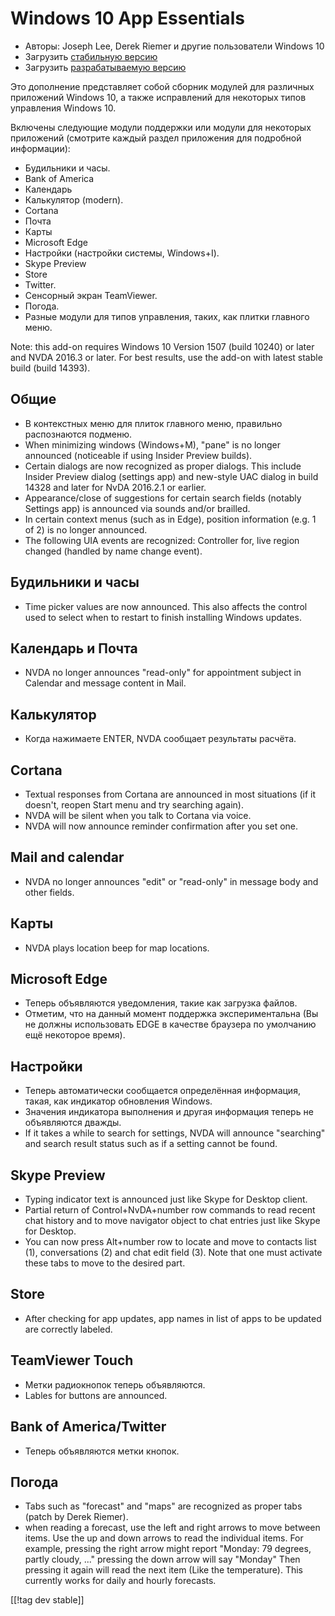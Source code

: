 # Windows 10 App Essentials #

* Авторы: Joseph Lee, Derek Riemer и другие пользователи Windows 10
* Загрузить [стабильную версию][1]
* Загрузить [разрабатываемую версию][2]

Это дополнение представляет собой сборник модулей для различных приложений
Windows 10, а также исправлений для некоторых типов управления Windows 10.

Включены следующие модули поддержки или модули для некоторых приложений
(смотрите каждый раздел приложения для подробной информации):

* Будильники и часы.
* Bank of America
* Календарь
* Калькулятор (modern).
* Cortana
* Почта
* Карты
* Microsoft Edge
* Настройки (настройки системы, Windows+I).
* Skype Preview
* Store
* Twitter.
* Сенсорный экран TeamViewer.
* Погода.
* Разные модули для типов управления, таких, как плитки главного меню.

Note: this add-on requires Windows 10 Version 1507 (build 10240) or later
and NVDA 2016.3 or later. For best results, use the add-on with latest
stable build (build 14393).

## Общие

* В контекстных меню для плиток главного меню, правильно распознаются
  подменю.
* When minimizing windows (Windows+M), "pane" is no longer announced
  (noticeable if using Insider Preview builds).
* Certain dialogs are now recognized as proper dialogs. This include Insider
  Preview dialog (settings app) and new-style UAC dialog in build 14328 and
  later for NvDA 2016.2.1 or earlier.
* Appearance/close of suggestions for certain search fields (notably
  Settings app) is announced via sounds and/or brailled.
* In certain context menus (such as in Edge), position information (e.g. 1
  of 2) is no longer announced.
* The following UIA events are recognized: Controller for, live region
  changed (handled by name change event).

## Будильники и часы

* Time picker values are now announced. This also affects the control used
  to select when to restart to finish installing Windows updates.

## Календарь и Почта

* NVDA no longer announces "read-only" for appointment subject in Calendar
  and message content in Mail.

## Калькулятор

* Когда нажимаете ENTER, NVDA сообщает результаты расчёта.

## Cortana

* Textual responses from Cortana are announced in most situations (if it
  doesn't, reopen Start menu and try searching again).
* NVDA will be silent when you talk to Cortana via voice.
* NVDA will now announce reminder confirmation after you set one.

## Mail and calendar

* NVDA no longer announces "edit" or "read-only" in message body and other
  fields.

## Карты

* NVDA plays location beep for map locations.

## Microsoft Edge

* Теперь объявляются уведомления, такие как загрузка файлов.
* Отметим, что на данный момент поддержка экспериментальна (Вы не должны
  использовать EDGE в качестве браузера по умолчанию ещё некоторое время).

## Настройки

* Теперь автоматически сообщается определённая информация, такая, как
  индикатор обновления Windows.
* Значения индикатора выполнения и другая информация теперь не объявляются
  дважды.
* If it takes a while to search for settings, NVDA will announce "searching"
  and search result status such as if a setting cannot be found.

## Skype Preview

* Typing indicator text is announced just like Skype for Desktop client.
* Partial return of Control+NvDA+number row commands to read recent chat
  history and to move navigator object to chat entries just like Skype for
  Desktop.
* You can now press Alt+number row to locate and move to contacts list (1),
  conversations (2) and chat edit field (3). Note that one must activate
  these tabs to move to the desired part.

## Store

* After checking for app updates, app names in list of apps to be updated
  are correctly labeled.

## TeamViewer Touch

* Метки радиокнопок теперь объявляются.
* Lables for buttons are announced.

## Bank of America/Twitter

* Теперь объявляются метки кнопок.

## Погода

* Tabs such as "forecast" and "maps" are recognized as proper tabs (patch by
  Derek Riemer).
* when reading a forecast, use the left and right arrows to move between
  items. Use the up and down arrows to read the individual items. For
  example, pressing the right arrow might report "Monday: 79 degrees, partly
  cloudy, ..." pressing the down arrow will say "Monday" Then pressing it
  again will read the next item (Like the temperature). This currently works
  for daily and hourly forecasts.

[[!tag dev stable]]

[1]: http://addons.nvda-project.org/files/get.php?file=w10

[2]: http://addons.nvda-project.org/files/get.php?file=w10-dev
